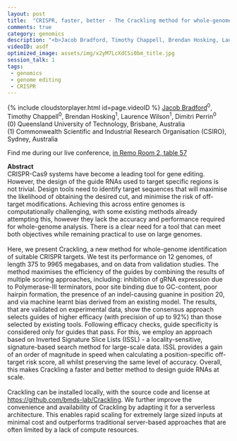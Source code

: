 ```yaml
---
layout: post
title:  "CRISPR, faster, better - The Crackling method for whole-genome target detection"
comments: true
category: genomics
description: "<b>Jacob Bradford, Timothy Chappell, Brendan Hosking, Laurence Wilson, Dimitri Perrin</b><br/>CRISPR-Cas9 systems have become a leading tool for..."
videoID: asdf
optimized_image: assets/img/x2yM7LcXdCSi0bm_title.jpg
session_talk: 1
tags:
 - genomics
 - genome editing
 - CRISPR
---
```

{% include cloudstorplayer.html id=page.videoID %}
<u>Jacob Bradford</u><sup>0</sup>, Timothy Chappell<sup>0</sup>, Brendan Hosking<sup>1</sup>, Laurence Wilson<sup>1</sup>, Dimitri Perrin<sup>0</sup><br/>
\(0\) Queensland University of Technology, Brisbane, Australia<br/>
\(1\) Commonwealth Scientific and Industrial Research Organisation (CSIRO), Sydney, Australia

Find me during our live conference, [in Remo Room 2, table 57](https://remo.co)

<b>Abstract</b><br/>
CRISPR-Cas9 systems have become a leading tool for gene editing. However, the design of the guide RNAs used to target specific regions is not trivial. Design tools need to identify target sequences that will maximise the likelihood of obtaining the desired cut, and minimise the risk of off-target modifications. Achieving this across entire genomes is computationally challenging, with some existing methods already attempting this, however they lack the accuracy and performance required for whole-genome analysis. There is a clear need for a tool that can meet both objectives while remaining practical to use on large genomes.<br/><br/>Here, we present Crackling, a new method for whole-genome identification of suitable CRISPR targets. We test its performance on 12 genomes, of length 375 to 9965 megabases, and on data from validation studies. The method maximises the efficiency of the guides by combining the results of multiple scoring approaches, including: inhibition of gRNA expression due to Polymerase-III terminators, poor site binding due to GC-content, poor hairpin formation, the presence of an indel-causing guanine in position 20, and via machine learnt bias derived from an existing model. The results, that are validated on experimental data, show the consensus approach selects guides of higher efficacy \(with precision of up to 92%\) than those selected by existing tools. Following efficacy checks, guide specificity is considered only for guides that pass. For this, we employ an approach based on Inverted Signature Slice Lists \(ISSL\) - a locality-sensitive, signature-based search method for large-scale data. ISSL provides a gain of an order of magnitude in speed when calculating a position-specific off-target risk score, all whilst preserving the same level of accuracy. Overall, this makes Crackling a faster and better method to design guide RNAs at scale.<br/><br/>Crackling can be installed locally, with the source code and license at https://github.com/bmds-lab/Crackling. We further improve the convenience and availability of Crackling by adapting it for a serverless architecture. This enables rapid scaling for extremely large sized inputs at minimal cost and outperforms traditional server-based approaches that are often limited by a lack of compute resources. 
